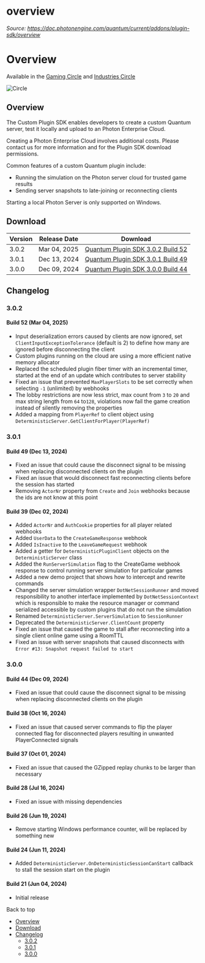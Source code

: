 # overview

_Source: https://doc.photonengine.com/quantum/current/addons/plugin-sdk/overview_

# Overview

Available in the [Gaming Circle](https://www.photonengine.com/gaming) and [Industries Circle](https://www.photonengine.com/industries)

![Circle](/v2/img/docs/circles/icon-gaming_1x.png)

## Overview

The Custom Plugin SDK enables developers to create a custom Quantum server, test it locally and upload to an Photon Enterprise Cloud.

Creating a Photon Enterprise Cloud involves additional costs. Please contact us for more information and for the Plugin SDK download permissions.

Common features of a custom Quantum plugin include:

- Running the simulation on the Photon server cloud for trusted game results
- Sending server snapshots to late-joining or reconnecting clients

Starting a local Photon Server is only supported on Windows.

## Download

| Version | Release Date | Download |
| --- | --- | --- |
| 3.0.2 | Mar 04, 2025 | [Quantum Plugin SDK 3.0.2 Build 52](https://dashboard.photonengine.com/download/quantum/quantum-plugin-sdk-3.0.2.zip) | [Release Notes](#build-52-mar-04-2025) |
| 3.0.1 | Dec 13, 2024 | [Quantum Plugin SDK 3.0.1 Build 49](https://dashboard.photonengine.com/download/quantum/quantum-plugin-sdk-3.0.1.zip) | [Release Notes](#build-49-dec-13-2024) |
| 3.0.0 | Dec 09, 2024 | [Quantum Plugin SDK 3.0.0 Build 44](https://dashboard.photonengine.com/download/quantum/quantum-plugin-sdk-3.0.0-44.zip) | [Release Notes](#build-44-dec-09-2024) |

## Changelog

### 3.0.2

#### Build 52 (Mar 04, 2025)

- Input deserialization errors caused by clients are now ignored, set `ClientInputExceptionTolerance` (default is 2) to define how many are ignored before disconnecting the client
- Custom plugins running on the cloud are using a more efficient native memory allocator
- Replaced the scheduled plugin fiber timer with an incremental timer, started at the end of an update which contributes to server stability
- Fixed an issue that prevented `MaxPlayerSlots` to be set correctly when selecting `-1` (unlimited) by webhooks
- The lobby restrictions are now less strict, max count from `3` to `20` and max string length from `64` to`128`, violations now fail the game creation instead of silently removing the properties
- Added a mapping from `PlayerRef` to client object using `DeterministicServer.GetClientForPlayer(PlayerRef)`

### 3.0.1

#### Build 49 (Dec 13, 2024)

- Fixed an issue that could cause the disconnect signal to be missing when replacing disconnected clients on the plugin
- Fixed an issue that would disconnect fast reconnecting clients before the session has started
- Removing `ActorNr` property from `Create` and `Join` webhooks because the ids are not know at this point

#### Build 39 (Dec 02, 2024)

- Added `ActorNr` and `AuthCookie` properties for all player related webhooks
- Added `UserData` to the `CreateGameResponse` webhook
- Added `IsInactive` to the `LeaveGameRequest` webhook
- Added a getter for `DeterministicPluginClient` objects on the `DeterministicServer` class
- Added the `RunServerSimulation` flag to the CreateGame webhook response to control running server simulation for particular games
- Added a new demo project that shows how to intercept and rewrite commands
- Changed the server simulation wrapper `DotNetSessionRunner` and moved responsibility to another interface implemented by `DotNetSessionContext` which is responsible to make the resource manager or command serialized accessible by custom plugins that do not run the simulation
- Renamed `DeterministicServer.ServerSimulation` to `SessionRunner`
- Deprecated the `DeterministicServer.ClientCount` property
- Fixed an issue that caused the game to stall after reconnecting into a single client online game using a RoomTTL
- Fixed an issue with server snapshots that caused disconnects with `Error #13: Snapshot request failed to start`

### 3.0.0

#### Build 44 (Dec 09, 2024)

- Fixed an issue that could cause the disconnect signal to be missing when replacing disconnected clients on the plugin

#### Build 38 (Oct 16, 2024)

- Fixed an issue that caused server commands to flip the player connected flag for disconnected players resulting in unwanted PlayerConnected signals

#### Build 37 (Oct 01, 2024)

- Fixed an issue that caused the GZipped replay chunks to be larger than necessary

#### Build 28 (Jul 16, 2024)

- Fixed an issue with missing dependencies

#### Build 26 (Jun 19, 2024)

- Remove starting Windows performance counter, will be replaced by something new

#### Build 24 (Jun 11, 2024)

- Added `DeterministicServer.OnDeterministicSessionCanStart` callback to stall the session start on the plugin

#### Build 21 (Jun 04, 2024)

- Initial release

Back to top

- [Overview](#overview)
- [Download](#download)
- [Changelog](#changelog)
  - [3.0.2](#section)
  - [3.0.1](#section-1)
  - [3.0.0](#section-2)